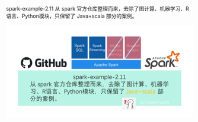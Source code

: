 
spark-example-2.11
从 spark 官方仓库整理而来，去除了图计算、机器学习、R语言、Python模块，只保留了 Java+scala 部分的案例。

![](.pic/banner.jpg)
